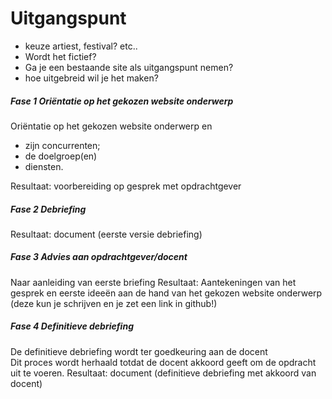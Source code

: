 # Uitgangspunt
* keuze artiest, festival? etc.. 
* Wordt het fictief? 
* Ga je een bestaande site als uitgangspunt nemen?
* hoe uitgebreid wil je het maken?

##### Fase 1 Oriëntatie op het gekozen website onderwerp 
Oriëntatie op het gekozen website onderwerp en 
* zijn concurrenten; 
* de doelgroep(en)
* diensten.

Resultaat: voorbereiding op gesprek met opdrachtgever

##### Fase 2 Debriefing
Resultaat: document (eerste versie debriefing)

##### Fase 3 Advies aan opdrachtgever/docent
Naar aanleiding van eerste briefing 
Resultaat: 
Aantekeningen van het gesprek en eerste ideeën aan de hand van het  gekozen website onderwerp (deze kun je schrijven en je zet een link in github!)

##### Fase 4 Definitieve debriefing
De definitieve debriefing wordt ter goedkeuring aan de docent  
Dit proces wordt herhaald totdat de docent akkoord geeft om de opdracht uit te voeren.
Resultaat: document (definitieve debriefing met akkoord van docent)
